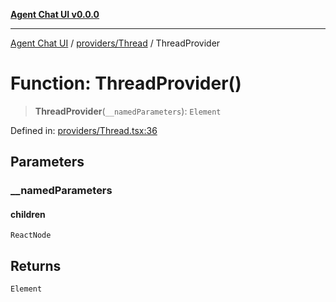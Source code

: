[**Agent Chat UI v0.0.0**](../../../README.md)

***

[Agent Chat UI](../../../modules.md) / [providers/Thread](../README.md) / ThreadProvider

# Function: ThreadProvider()

> **ThreadProvider**(`__namedParameters`): `Element`

Defined in: [providers/Thread.tsx:36](https://github.com/ediribeiro/agent-chat-ui/blob/efcc80101c3f68aeda1356a5609aa1acd3ab37cb/src/providers/Thread.tsx#L36)

## Parameters

### \_\_namedParameters

#### children

`ReactNode`

## Returns

`Element`
